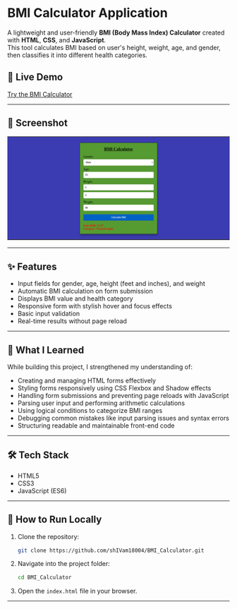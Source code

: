 # BMI Calculator Application

A lightweight and user-friendly **BMI (Body Mass Index) Calculator** created with **HTML**, **CSS**, and **JavaScript**.  
This tool calculates BMI based on user's height, weight, age, and gender, then classifies it into different health categories.

## 🚀 Live Demo

[Try the BMI Calculator](https://shivam18004.github.io/BMI_Calculator/)

---

## 📸 Screenshot

![BMI Calculator Screenshot](https://github.com/shIVam18004/BMI_Calculator/blob/main/BMI_cal.png)

---

## ✨ Features

- Input fields for gender, age, height (feet and inches), and weight
- Automatic BMI calculation on form submission
- Displays BMI value and health category
- Responsive form with stylish hover and focus effects
- Basic input validation
- Real-time results without page reload

---

## 🧠 What I Learned

While building this project, I strengthened my understanding of:

- Creating and managing HTML forms effectively
- Styling forms responsively using CSS Flexbox and Shadow effects
- Handling form submissions and preventing page reloads with JavaScript
- Parsing user input and performing arithmetic calculations
- Using logical conditions to categorize BMI ranges
- Debugging common mistakes like input parsing issues and syntax errors
- Structuring readable and maintainable front-end code

---

## 🛠 Tech Stack

- HTML5
- CSS3
- JavaScript (ES6)

---

## 📁 How to Run Locally

1. Clone the repository:
   ```bash
   git clone https://github.com/shIVam18004/BMI_Calculator.git
   ```
2. Navigate into the project folder:
   ```bash
   cd BMI_Calculator
   ```
3. Open the `index.html` file in your browser.

---

